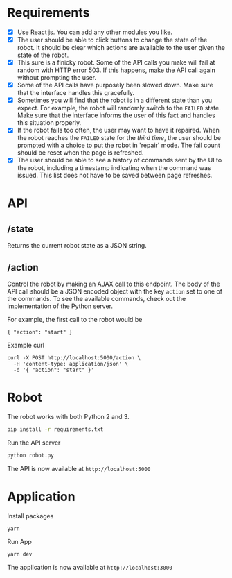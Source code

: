 # Requirements

- [x] Use React js. You can add any other modules you like.
- [x] The user should be able to click buttons to change the state of the robot. It should be clear which actions are available to the user given the state of the robot.
- [x] This sure is a finicky robot. Some of the API calls you make will fail at random with HTTP error 503. If this happens, make the API call again without prompting the user.
- [x] Some of the API calls have purposely been slowed down. Make sure that the interface handles this gracefully.
- [x] Sometimes you will find that the robot is in a different state than you expect. For example, the robot will randomly switch to the `FAILED` state. Make sure that the interface informs the user of this fact and handles this situation properly.
- [x] If the robot fails too often, the user may want to have it repaired. When the robot reaches the `FAILED` state for the _third time_, the user should be prompted with a choice to put the robot in 'repair' mode. The fail count should be reset when the page is refreshed.
- [x] The user should be able to see a history of commands sent by the UI to the robot, including a timestamp indicating when the command was issued. This list does not have to be saved between page refreshes.

# API

## /state

Returns the current robot state as a JSON string.

## /action

Control the robot by making an AJAX call to this endpoint. The body of the API call should be a JSON encoded object with the key `action` set to one of the commands. To see the available commands, check out the implementation of the Python server.

For example, the first call to the robot would be

```
{ "action": "start" }
```

Example curl

```
curl -X POST http://localhost:5000/action \
  -H 'content-type: application/json' \
  -d '{ "action": "start" }'
```

# Robot

The robot works with both Python 2 and 3.

```bash
pip install -r requirements.txt
```

Run the API server

```bash
python robot.py
```

The API is now available at `http://localhost:5000`


# Application

Install packages

```
yarn
```

Run App

```
yarn dev
```

The application is now available at `http://localhost:3000`
